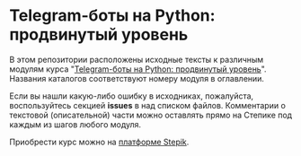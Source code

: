 # Telegram-боты на Python: продвинутый уровень

В этом репозитории расположены исходные тексты к различным модулям курса 
"[Telegram-боты на Python: продвинутый уровень](https://stepik.org/a/153850?utm_source=course-github&utm_medium=readme&utm_campaign=repo-root)". 
Названия каталогов соответствуют номеру модуля в оглавлении.

Если вы нашли какую-либо ошибку в исходниках, пожалуйста, воспользуйтесь секцией **issues** в над списком файлов. 
Комментарии о текстовой (описательной) части можно оставлять прямо на Степике под каждым из шагов любого модуля.

Приобрести курс можно на [платформе Stepik](https://stepik.org/a/153850?utm_source=course-github&utm_medium=readme&utm_campaign=repo-root).